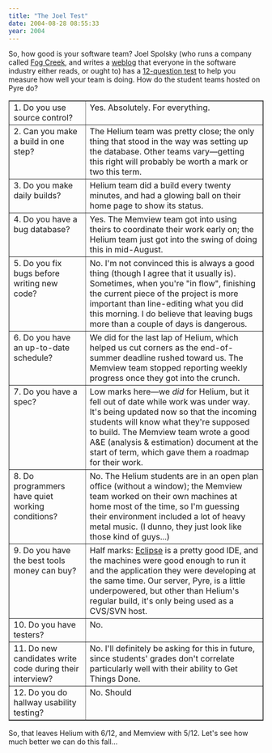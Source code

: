 ```yaml
---
title: "The Joel Test"
date: 2004-08-28 08:55:33
year: 2004
---
```

<p>So, how good is your software team?  Joel Spolsky (who runs a
company called <a href="http://www.fogcreek.com">Fog Creek</a>, and
writes a <a href="http://www.joelonsoftware.com/">weblog</a> that
everyone in the software industry either reads, or ought to) has a <a href="http://www.joelonsoftware.com/articles/fog0000000043.html">12-question
test</a> to help you measure how well your team is doing.  How do the
student teams hosted on Pyre do?</p>

<table border="1">

  <tr>
    <td valign="top">1. Do you use source control?</td>
    <td valign="top">Yes.  Absolutely.  For everything.</td>
  </tr>

  <tr>
    <td valign="top">2. Can you make a build in one step?</td>
    <td valign="top">The Helium team was pretty
    close; the only thing that stood in the way was setting up the
    database.  Other teams vary—getting this right will probably be
    worth a mark or two this term.</td>
  </tr>

  <tr>
    <td valign="top">3. Do you make daily builds?</td>
    <td valign="top">Helium team did a
    build every twenty minutes, and had a glowing ball on their home
    page to show its status.</td>
  </tr>

  <tr>
    <td valign="top">4. Do you have a bug database?</td>
    <td valign="top">Yes.  The Memview team got into
    using theirs to coordinate their work early on; the Helium team just got
    into the swing of doing this in mid-August.</td>
  </tr>

  <tr>
    <td valign="top">5. Do you fix bugs before writing new code?</td>
    <td valign="top">No.  I'm not convinced this is always a good
    thing (though I agree that it usually is).  Sometimes, when you're
    "in flow", finishing the current piece of the project is more
    important than line-editing what you did this morning.  I do
    believe that leaving bugs more than a couple of days is dangerous.</td>
  </tr>

  <tr>
    <td valign="top">6. Do you have an up-to-date schedule?</td>
    <td valign="top">We did for the last lap of Helium, which helped
    us cut corners as the end-of-summer deadline rushed toward us.
    The Memview team
    stopped reporting weekly progress once they got into the crunch.</td>
  </tr>

  <tr>
    <td valign="top">7. Do you have a spec?</td>
    <td valign="top">Low marks here—we <em>did</em> for Helium, but it fell
    out of date while work was under way.  It's being updated now so
    that the incoming students will know what they're supposed to
    build.  The Memview team wrote a
    good A&amp;E (analysis &amp; estimation) document at the start of
    term, which gave them a roadmap for their work.</td>
  </tr>

  <tr>
    <td valign="top">8. Do programmers have quiet working
    conditions?</td>
    <td valign="top">No.  The Helium students are in
    an open plan office (without a window); the Memview team worked
    on their own machines at home most of the time, so I'm guessing
    their environment included a lot of heavy metal music.  (I dunno,
    they just look like those kind of guys...) </td>
  </tr>

  <tr>
    <td valign="top">9. Do you have the best tools money can buy?</td>
    <td valign="top">Half marks: <a href="http://www.eclipse.org">Eclipse</a> is a pretty good IDE,
    and the  machines were good enough to run it and the application
    they were developing at the same time.  Our server, Pyre, is a
    little underpowered, but other than Helium's regular
    build, it's only being used as a CVS/SVN host.</td>
  </tr>

  <tr>
    <td valign="top">10. Do you have testers?</td>
    <td valign="top">No.</td>
  </tr>

  <tr>
    <td valign="top">11. Do new candidates write code during their
    interview?</td>
    <td valign="top">No.  I'll definitely be asking for this in
    future, since students' grades don't correlate particularly well
    with their ability to Get Things Done.</td>
  </tr>

  <tr>
    <td valign="top">12. Do you do hallway usability testing?</td>
    <td valign="top">No.  Should</td>
  </tr>

</table>

<p>So, that leaves Helium with 6/12, and
Memview with 5/12.
Let's see how much better we can do this fall...</p>
